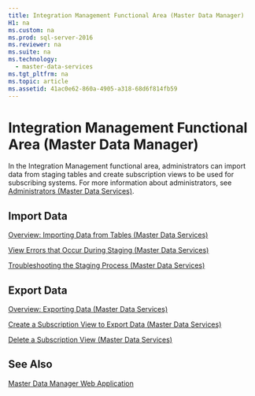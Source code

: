 ```yaml
---
title: Integration Management Functional Area (Master Data Manager)
H1: na
ms.custom: na
ms.prod: sql-server-2016
ms.reviewer: na
ms.suite: na
ms.technology: 
  - master-data-services
ms.tgt_pltfrm: na
ms.topic: article
ms.assetid: 41ac0e62-860a-4905-a318-68d6f814fb59
---
```

# Integration Management Functional Area (Master Data Manager)
  In the Integration Management functional area, administrators can import data from staging tables and create subscription views to be used for subscribing systems. For more information about administrators, see [Administrators &#40;Master Data Services&#41;](../../Topics/TopicNameNotContainA/Administrators--Master-Data-Services-.md).  
  
## Import Data  
 [Overview: Importing Data from Tables &#40;Master Data Services&#41;](../Topic/Overview:%20Importing%20Data%20from%20Tables%20\(Master%20Data%20Services\).md)  
  
 [View Errors that Occur During Staging &#40;Master Data Services&#41;](../../Topics/TopicNameNotContainA/View-Errors-that-Occur-During-Staging--Master-Data-Services-.md)  
  
 [Troubleshooting the Staging Process (Master Data Services)](http://social.technet.microsoft.com/wiki/contents/articles/troubleshooting-the-staging-process-master-data-services.aspx)  
  
## Export Data  
 [Overview: Exporting Data &#40;Master Data Services&#41;](../Topic/Overview:%20Exporting%20Data%20\(Master%20Data%20Services\).md)  
  
 [Create a Subscription View to Export Data &#40;Master Data Services&#41;](../../Topics/TopicNameContainA/Create-a-Subscription-View-to-Export-Data--Master-Data-Services-.md)  
  
 [Delete a Subscription View &#40;Master Data Services&#41;](../../Topics/TopicNameContainA/Delete-a-Subscription-View--Master-Data-Services-.md)  
  
## See Also  
 [Master Data Manager Web Application](../../Topics/TopicNameNotContainA/Master-Data-Manager-Web-Application.md)  
  
  